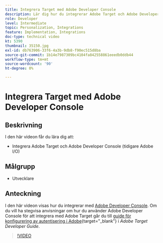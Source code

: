 ```yaml
---
title: Integrera Target med Adobe Developer Console
description: Lär dig hur du integrerar Adobe Target och Adobe Developer Console.
role: Developer
level: Intermediate
topic: Personalization, Integrations
feature: Implementation, Integrations
doc-type: technical video
kt: 5390
thumbnail: 35150.jpg
exl-id: db763906-33f6-4a3b-9db8-f90ec515d8ba
source-git-commit: 1b14e7987309bc4104fa842558861eeedb0ddb44
workflow-type: tm+mt
source-wordcount: '90'
ht-degree: 0%

---
```


# Integrera Target med Adobe Developer Console

## Beskrivning

I den här videon får du lära dig att:

* Integrera Adobe Target och Adobe Developer Console (tidigare Adobe I/O)

## Målgrupp

* Utvecklare

## Anteckning

I den här videon visas hur du integrerar med [Adobe Developer Console](https://developer.adobe.com/developer-console/). Om du vill ha stegvisa anvisningar om hur du använder Adobe Developer Console för att integrera med Adobe Target går du till [guide för konfigurering av autentisering i Adobe](https://experienceleague.adobe.com/docs/target-dev/developer/api/configure-authentication.html){target="_blank"} i *Adobe Target Developer Guide*.

>[!VIDEO](https://video.tv.adobe.com/v/35150/?quality=12)
